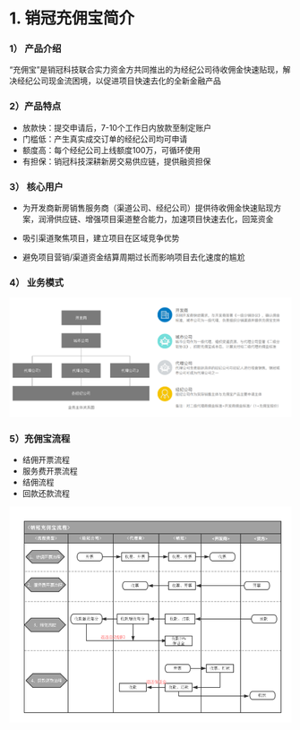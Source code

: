 # 1. 销冠充佣宝简介

### 1） 产品介绍

“充佣宝”是销冠科技联合实力资金方共同推出的为经纪公司待收佣金快速贴现，解决经纪公司现金流困境，以促进项目快速去化的全新金融产品

### 2）产品特点

* 放款快：提交申请后，7-10个工作日内放款至制定账户
* 门槛低：产生真实成交订单的经纪公司均可申请
* 额度高：每个经纪公司上线额度100万，可循环使用
* 有担保：销冠科技深耕新房交易供应链，提供融资担保 

### 3） 核心用户

* 为开发商新房销售服务商（渠道公司、经纪公司）提供待收佣金快速贴现方案，润滑供应链、增强项目渠道整合能力，加速项目快速去化，回笼资金

* 吸引渠道聚焦项目，建立项目在区域竞争优势

* 避免项目营销/渠道资金结算周期过长而影响项目去化速度的尴尬

### 4） 业务模式

![](/assets/import.png业务模式2222)

### 5）充佣宝流程

* 结佣开票流程
* 服务费开票流程
* 结佣流程
* 回款还款流程

![](/assets/import.png流程图)

# 



